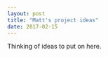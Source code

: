 ```yaml
---
layout: post
title: "Matt's project ideas"
date: 2017-02-15
---
```


Thinking of ideas to put on here. 
